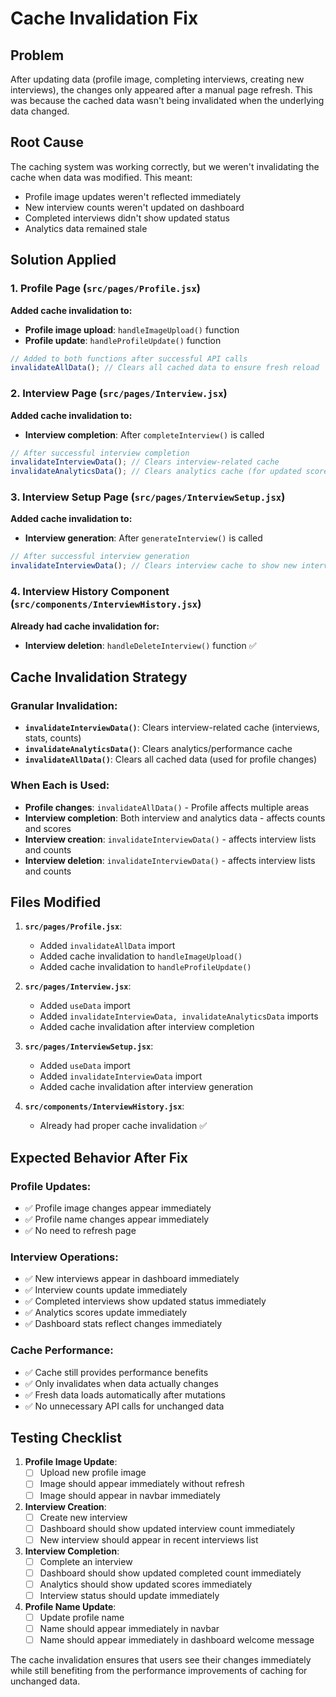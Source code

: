 # Cache Invalidation Fix

## Problem
After updating data (profile image, completing interviews, creating new interviews), the changes only appeared after a manual page refresh. This was because the cached data wasn't being invalidated when the underlying data changed.

## Root Cause
The caching system was working correctly, but we weren't invalidating the cache when data was modified. This meant:
- Profile image updates weren't reflected immediately
- New interview counts weren't updated on dashboard
- Completed interviews didn't show updated status
- Analytics data remained stale

## Solution Applied

### 1. Profile Page (`src/pages/Profile.jsx`)
**Added cache invalidation to:**
- **Profile image upload**: `handleImageUpload()` function
- **Profile update**: `handleProfileUpdate()` function

```javascript
// Added to both functions after successful API calls
invalidateAllData(); // Clears all cached data to ensure fresh reload
```

### 2. Interview Page (`src/pages/Interview.jsx`)
**Added cache invalidation to:**
- **Interview completion**: After `completeInterview()` is called

```javascript
// After successful interview completion
invalidateInterviewData(); // Clears interview-related cache
invalidateAnalyticsData(); // Clears analytics cache (for updated scores)
```

### 3. Interview Setup Page (`src/pages/InterviewSetup.jsx`)
**Added cache invalidation to:**
- **Interview generation**: After `generateInterview()` is called

```javascript
// After successful interview generation
invalidateInterviewData(); // Clears interview cache to show new interview
```

### 4. Interview History Component (`src/components/InterviewHistory.jsx`)
**Already had cache invalidation for:**
- **Interview deletion**: `handleDeleteInterview()` function ✅

## Cache Invalidation Strategy

### Granular Invalidation:
- **`invalidateInterviewData()`**: Clears interview-related cache (interviews, stats, counts)
- **`invalidateAnalyticsData()`**: Clears analytics/performance cache
- **`invalidateAllData()`**: Clears all cached data (used for profile changes)

### When Each is Used:
- **Profile changes**: `invalidateAllData()` - Profile affects multiple areas
- **Interview completion**: Both interview and analytics data - affects counts and scores
- **Interview creation**: `invalidateInterviewData()` - affects interview lists and counts
- **Interview deletion**: `invalidateInterviewData()` - affects interview lists and counts

## Files Modified

1. **`src/pages/Profile.jsx`**:
   - Added `invalidateAllData` import
   - Added cache invalidation to `handleImageUpload()`
   - Added cache invalidation to `handleProfileUpdate()`

2. **`src/pages/Interview.jsx`**:
   - Added `useData` import
   - Added `invalidateInterviewData, invalidateAnalyticsData` imports
   - Added cache invalidation after interview completion

3. **`src/pages/InterviewSetup.jsx`**:
   - Added `useData` import
   - Added `invalidateInterviewData` import
   - Added cache invalidation after interview generation

4. **`src/components/InterviewHistory.jsx`**:
   - Already had proper cache invalidation ✅

## Expected Behavior After Fix

### Profile Updates:
- ✅ Profile image changes appear immediately
- ✅ Profile name changes appear immediately
- ✅ No need to refresh page

### Interview Operations:
- ✅ New interviews appear in dashboard immediately
- ✅ Interview counts update immediately
- ✅ Completed interviews show updated status immediately
- ✅ Analytics scores update immediately
- ✅ Dashboard stats reflect changes immediately

### Cache Performance:
- ✅ Cache still provides performance benefits
- ✅ Only invalidates when data actually changes
- ✅ Fresh data loads automatically after mutations
- ✅ No unnecessary API calls for unchanged data

## Testing Checklist

1. **Profile Image Update**:
   - [ ] Upload new profile image
   - [ ] Image should appear immediately without refresh
   - [ ] Image should appear in navbar immediately

2. **Interview Creation**:
   - [ ] Create new interview
   - [ ] Dashboard should show updated interview count immediately
   - [ ] New interview should appear in recent interviews list

3. **Interview Completion**:
   - [ ] Complete an interview
   - [ ] Dashboard should show updated completed count immediately
   - [ ] Analytics should show updated scores immediately
   - [ ] Interview status should update immediately

4. **Profile Name Update**:
   - [ ] Update profile name
   - [ ] Name should appear immediately in navbar
   - [ ] Name should appear immediately in dashboard welcome message

The cache invalidation ensures that users see their changes immediately while still benefiting from the performance improvements of caching for unchanged data.